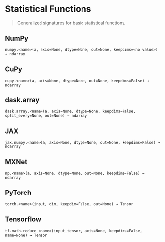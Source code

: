 # Statistical Functions

> Generalized signatures for basic statistical functions.

## NumPy

```
numpy.<name>(a, axis=None, dtype=None, out=None, keepdims=<no value>) → ndarray
```

## CuPy

```
cupy.<name>(a, axis=None, dtype=None, out=None, keepdims=False) → ndarray
```

## dask.array

```
dask.array.<name>(a, axis=None, dtype=None, keepdims=False, split_every=None, out=None) → ndarray
```

## JAX

```
jax.numpy.<name>(a, axis=None, dtype=None, out=None, keepdims=False) → ndarray
```

## MXNet

```
np.<name>(a, axis=None, dtype=None, out=None, keepdims=False) → ndarray
```

## PyTorch

```
torch.<name>(input, dim, keepdim=False, out=None) → Tensor
```

## Tensorflow

```
tf.math.reduce_<name>(input_tensor, axis=None, keepdims=False, name=None) → Tensor
```
